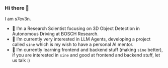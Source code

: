 ### Hi there 👋

I am s7ev3n. 

- 🔭 I’m a Research Scientist focusing on 3D Object Detection in Autonomous Driving at BOSCH Research. 
- 🌱 I’m currently very interested in LLM Agents, developing a project called `sine` which is my wish to have a personal AI mentor.
- 👯 I’m currently learning frontend and backend stuff (making `sine` better), if you are interested in `sine` and good at frontend and backend stuff, let us talk :)


<!--
**s7ev3n/s7ev3n** is a ✨ _special_ ✨ repository because its `README.md` (this file) appears on your GitHub profile.

Here are some ideas to get you started:

- 🔭 I’m currently working on ...
- 🌱 I’m currently learning ...
- 👯 I’m looking to collaborate on ...
- 🤔 I’m looking for help with ...
- 💬 Ask me about ...
- 📫 How to reach me: ...
- 😄 Pronouns: ...
- ⚡ Fun fact: ...
-->
